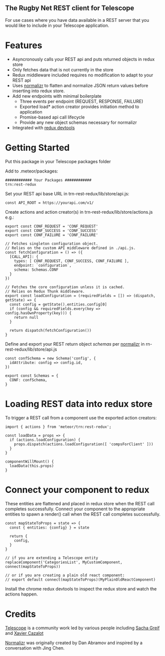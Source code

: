 ## The Rugby Net REST client for Telescope

For use cases where you have data available in a REST server that you would like to include in your Telescope application.

# Features

  - Asyncronously calls your REST api and puts returned objects in redux store
  - Only fetches data that is not currently in the store
  - Redux middleware included requires no modification to adapt to your REST api
  - Uses [normalizr](https://github.com/paularmstrong/normalizr) to flatten and normalize JSON return values before inserting into redux store.
  - Add new endpoints with minimal boilerplate
    - Three events per endpoint (REQUEST, RESPONSE, FAILURE)
    - Exported load* action creator provides initiation method to application
    - Promise-based api call lifecycle
    - Provide any new object schemas necessary for normalizr
  - Integrated with [redux devtools](https://chrome.google.com/webstore/detail/redux-devtools/lmhkpmbekcpmknklioeibfkpmmfibljd?hl=en)


# Getting Started

Put this package in your Telescope packages folder

Add to .meteor/packages:
```
############ Your Packages ############
trn:rest-redux
```

Set your REST api base URL in trn-rest-redux/lib/store/api.js:
```
const API_ROOT = https://yourapi.com/v1/
```
Create actions and action creator(s) in trn-rest-redux/lib/store/actions.js e.g.:
```
export const CONF_REQUEST = 'CONF_REQUEST'
export const CONF_SUCCESS = 'CONF_SUCCESS'
export const CONF_FAILURE = 'CONF_FAILURE'

// Fetches singleton configuration object.
// Relies on the custom API middleware defined in ./api.js.
const fetchConfiguration = () => ({
  [CALL_API]: {
    types: [ CONF_REQUEST, CONF_SUCCESS, CONF_FAILURE ],
    endpoint: `configuration`,
    schema: Schemas.CONF
  }
})

// Fetches the core configuration unless it is cached.
// Relies on Redux Thunk middleware.
export const loadConfiguration = (requiredFields = []) => (dispatch, getState) => {
  const config = getState().entities.config[0]
  if (config && requiredFields.every(key => config.hasOwnProperty(key))) {
    return null
  }

  return dispatch(fetchConfiguration())
}
```
Define and export your REST return object *schemas* per [normalizr](https://github.com/paularmstrong/normalizr) in rn-rest-redux/lib/store/api.js

```
const confSchema = new Schema('config', {
  idAttribute: config => config.id,
})

export const Schemas = {
  CONF: confSchema,
}
```
# Loading REST data into redux store

To trigger a REST call from a component use the exported action creators:
```
import { actions } from 'meteor/trn:rest-redux';
```
```
const loadData = props => {
  if (actions.loadConfiguration) {
    props.dispatch(actions.loadConfiguration([ 'compsForClient' ]))
  }
}
```
```
componentWillMount() {
  loadData(this.props)
}
```

# Connect your component to redux

These entities are flattened and placed in redux store when the REST call completes successfully. Connect your component to the appropriate entities to spawn a render() call when the REST call completes successfully.

```
const mapStateToProps = state => {
  const { entities: {config} } = state

  return {
    config,
  }
}

// if you are extending a Telescope entity
replaceComponent('CategoriesList', MyCustomComponent, connect(mapStateToProps))

// or if you are creating a plain old react component:
// export default connect(mapStateToProps)(MyPlainOldReactComponent)
```

Install the chrome redux devtools to inspect the redux store and watch the actions happen.

# Credits

[Telescope](https://github.com/TelescopeJS/Telescope) is a community work led by various people including [Sacha Greif](https://github.com/SachaG) and [Xavier Cazalot](https://github.com/xavcz)

[Normalizr](https://github.com/paularmstrong/normalizr)  was originally created by Dan Abramov and inspired by a conversation with Jing Chen.
